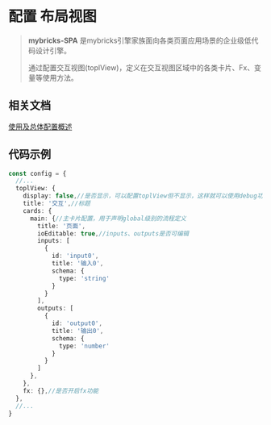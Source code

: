# 配置 布局视图

>**mybricks-SPA** 是mybricks引擎家族面向各类页面应用场景的企业级低代码设计引擎。
>
> 通过配置交互视图(toplView)，定义在交互视图区域中的各类卡片、Fx、变量等使用方法。
>

## 相关文档
[使用及总体配置概述](../00-config-overview/index.md)<br/>


## 代码示例

```typescript jsx
const config = {
  //...
  toplView: {
    display: false,//是否显示，可以配置toplView但不显示，这样就可以使用debug功能
    title: '交互',//标题
    cards: {
      main: {//主卡片配置，用于声明global级别的流程定义
        title: '页面',
        ioEditable: true,//inputs、outputs是否可编辑
        inputs: [
          {
            id: 'input0',
            title: '输入0',
            schema: {
              type: 'string'
            }
          }
        ],
        outputs: [
          {
            id: 'output0',
            title: '输出0',
            schema: {
              type: 'number'
            }
          }
        ]
      },
    },
    fx: {},//是否开启fx功能
  },
  //...
}
```